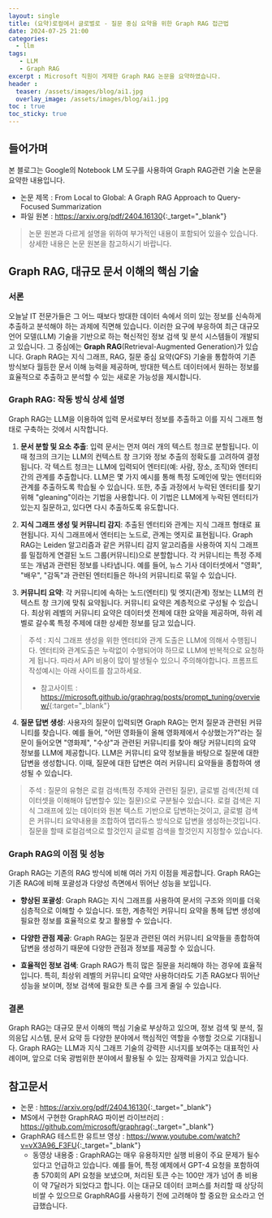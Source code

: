 ```yaml
---
layout: single
title: (요약)로컬에서 글로벌로 - 질문 중심 요약을 위한 Graph RAG 접근법
date: 2024-07-25 21:00
categories: 
  - llm 
tags: 
   - LLM
   - Graph RAG
excerpt : Microsoft 직원이 게재한 Graph RAG 논문을 요약하였습니다.
header : 
  teaser: /assets/images/blog/ai1.jpg
  overlay_image: /assets/images/blog/ai1.jpg
toc : true  
toc_sticky: true
---
```


## 들어가며

본 블로그는 Google의 Notebook LM 도구를 사용하여 Graph RAG관련 기술 논문을 요약한 내용입니다. 
 
- 논문 제목 : From Local to Global: A Graph RAG Approach to Query-Focused Summarization
- 파일 원본 : <https://arxiv.org/pdf/2404.16130>{:_target="_blank"}

> 논문 원본과 다르게 설명을 위하여 부가적인 내용이 포함되어 있을수 있습니다. 상세한 내용은 논문 원본을 참고하시기 바랍니다.

## Graph RAG, 대규모 문서 이해의 핵심 기술

### 서론 

오늘날 IT 전문가들은 그 어느 때보다 방대한 데이터 속에서 의미 있는 정보를 신속하게 추출하고 분석해야 하는 과제에 직면해 있습니다. 이러한 요구에 부응하여 최근 대규모 언어 모델(LLM) 기술을 기반으로 하는 혁신적인 정보 검색 및 분석 시스템들이 개발되고 있습니다. 그 중심에는 **Graph RAG**(Retrieval-Augmented Generation)가 있습니다. Graph RAG는 지식 그래프, RAG, 질문 중심 요약(QFS) 기술을 통합하여 기존 방식보다 월등한 문서 이해 능력을 제공하며, 방대한 텍스트 데이터에서 원하는 정보를 효율적으로 추출하고 분석할 수 있는 새로운 가능성을 제시합니다. 

### Graph RAG: 작동 방식 상세 설명 

Graph RAG는 LLM을 이용하여 입력 문서로부터 정보를 추출하고 이를 지식 그래프 형태로 구축하는 것에서 시작합니다.  

1. **문서 분할 및 요소 추출**: 입력 문서는 먼저 여러 개의 텍스트 청크로 분할됩니다.  이때 청크의 크기는 LLM의 컨텍스트 창 크기와 정보 추출의 정확도를 고려하여 결정됩니다.  각 텍스트 청크는 LLM에 입력되어 엔터티(예: 사람, 장소, 조직)와 엔터티 간의 관계를 추출합니다. LLM은 몇 가지 예시를 통해 특정 도메인에 맞는 엔터티와 관계를 추출하도록 학습될 수 있습니다. 또한, 추출 과정에서 누락된 엔터티를 찾기 위해 "gleaning"이라는 기법을 사용합니다. 이 기법은 LLM에게 누락된 엔터티가 있는지 질문하고, 있다면 다시 추출하도록 유도합니다. 

2. **지식 그래프 생성 및 커뮤니티 감지**: 추출된 엔터티와 관계는 지식 그래프 형태로 표현됩니다. 지식 그래프에서 엔터티는 노드로, 관계는 엣지로 표현됩니다.  Graph RAG는  Leiden 알고리즘과 같은 커뮤니티 감지 알고리즘을 사용하여 지식 그래프를 밀접하게 연결된 노드 그룹(커뮤니티)으로 분할합니다. 각 커뮤니티는 특정 주제 또는 개념과 관련된 정보를 나타냅니다. 예를 들어, 뉴스 기사 데이터셋에서 "영화", "배우", "감독"과 관련된 엔터티들은 하나의 커뮤니티로 묶일 수 있습니다.

3. **커뮤니티 요약**:  각 커뮤니티에 속하는 노드(엔터티) 및 엣지(관계) 정보는 LLM의 컨텍스트 창 크기에 맞춰 요약됩니다.  커뮤니티 요약은 계층적으로 구성될 수 있습니다. 최상위 레벨의 커뮤니티 요약은 데이터셋 전체에 대한 요약을 제공하며, 하위 레벨로 갈수록 특정 주제에 대한 상세한 정보를 담고 있습니다.  

> 주석 : 지식 그래프 생성을 위한 엔터티와 관계 도출은 LLM에 의해서 수행됩니다. 엔터티와 관계도출은 누락없이 수행되어야 하므로 LLM에 반복적으로 요청하게 됩니다. 따라서 API 비용이 많이 발생될수 있으니 주의해야합니다. 프롬프트 작성예시는 아래 사이트를 참고하세요.
> - 참고사이트 : <https://microsoft.github.io/graphrag/posts/prompt_tuning/overview/>{:target="_blank"}

4. **질문 답변 생성**: 사용자의 질문이 입력되면 Graph RAG는 먼저 질문과 관련된 커뮤니티를 찾습니다. 예를 들어, "어떤 영화들이 올해 영화제에서 수상했는가?"라는 질문이 들어오면 "영화제", "수상"과 관련된 커뮤니티를 찾아 해당 커뮤니티의 요약 정보를 LLM에 제공합니다. LLM은  커뮤니티 요약 정보들을 바탕으로 질문에 대한 답변을 생성합니다. 이때, 질문에 대한 답변은 여러 커뮤니티 요약들을 종합하여 생성될 수 있습니다. 

> 주석 : 질문의 유형은 로컬 검색(특정 주제와 관련된 질문), 글로벌 검색(전체 데이터셋을 이해해야 답변할수 있는 질문)으로 구분될수 있습니다. 로컬 검색은 지식 그래프에 있는 데이터와 원본 텍스트 기반으로 답변하는것이고, 글로벌 검색은 커뮤니티 요약내용을 조합하여 맵리듀스 방식으로 답변을 생성하는것입니다. 질문을 할때 로컬검색으로 할것인지 글로벌 검색을 할것인지 지정할수 있습니다.

### Graph RAG의 이점 및 성능

Graph RAG는 기존의 RAG 방식에 비해 여러 가지 이점을 제공합니다.  Graph RAG는 기존 RAG에 비해 포괄성과 다양성 측면에서 뛰어난 성능을 보입니다.

* **향상된 포괄성**: Graph RAG는 지식 그래프를 사용하여 문서의 구조와 의미를 더욱 심층적으로 이해할 수 있습니다. 또한, 계층적인 커뮤니티 요약을 통해 답변 생성에 필요한 정보를 효율적으로 찾고 활용할 수 있습니다. 

* **다양한 관점 제공**: Graph RAG는 질문과 관련된 여러 커뮤니티 요약들을 종합하여 답변을 생성하기 때문에 다양한 관점과 정보를 제공할 수 있습니다. 

* **효율적인 정보 검색**:  Graph RAG가 특히 많은 질문을 처리해야 하는 경우에 효율적입니다. 특히, 최상위 레벨의 커뮤니티 요약만 사용하더라도 기존 RAG보다 뛰어난 성능을 보이며, 정보 검색에 필요한 토큰 수를 크게 줄일 수 있습니다.

### 결론 

 Graph RAG는 대규모 문서 이해의 핵심 기술로 부상하고 있으며,  정보 검색 및 분석, 질의응답 시스템, 문서 요약 등 다양한 분야에서 핵심적인 역할을 수행할 것으로 기대됩니다.  Graph RAG는 LLM과 지식 그래프 기술의 강력한 시너지를 보여주는 대표적인 사례이며, 앞으로 더욱 광범위한 분야에서 활용될 수 있는 잠재력을 가지고 있습니다. 

## 참고문서

- 논문 : <https://arxiv.org/pdf/2404.16130>{:_target="_blank"}
- MS에서 구현한 GraphRAG 파이썬 라이브러리 : <https://github.com/microsoft/graphrag>{:_target="_blank"}
- GraphRAG 테스트한 유트브 영상 : <https://www.youtube.com/watch?v=vX3A96_F3FU>{:_target="_blank"}
  - 동영상 내용중 : GraphRAG는 매우 유용하지만 실행 비용이 주요 문제가 될수 있다고 언급하고 있습니다. 예를 들어, 특정 예제에서 GPT-4 요청을 포함하여 총 570회의 API 요청을 보냈으며, 처리된 토큰 수는 100만 개가 넘어 총 비용이 약 7달러가 되었다고 합니다. 이는 대규모 데이터 코퍼스를 처리할 때 상당히 비쌀 수 있으므로 GraphRAG를 사용하기 전에 고려해야 할 중요한 요소라고 언급했습니다.